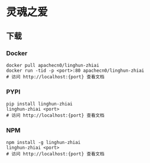 # 灵魂之爱

## 下载

### Docker

```
docker pull apachecn0/linghun-zhiai
docker run -tid -p <port>:80 apachecn0/linghun-zhiai
# 访问 http://localhost:{port} 查看文档
```

### PYPI

```
pip install linghun-zhiai
linghun-zhiai <port>
# 访问 http://localhost:{port} 查看文档
```

### NPM

```
npm install -g linghun-zhiai
linghun-zhiai <port>
# 访问 http://localhost:{port} 查看文档
```